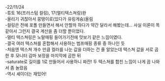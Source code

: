 -22/11/24  
-튜토 16(프러스텀 컬링), 17(멀티텍스쳐링)완  
-올리기 귀찮아서 뭉탱이로(있다가 유링게슝)올림  
-컬링은 전에 포폴 만들면서 해서 안할까 하다가 약간 달라서 해봤는데... 사실 이론이 똑같아서 그런지 결국 계산을 좀 더할 뿐이었다.  
-멀티 텍스쳐링은 노말매핑 들어가기전에 맛보기 같은 느낌이였다.  
-결국 여러 텍스쳐를 혼합해서 사용하는 범프매핑 종류 중 하나인 듯  
-처음엔 텍스쳐 개수 만큼 컬러를 나눈 값을 더하는 건 줄 알았는데 텍스쳐 값을 서로 곱한 후 모니터 감마 보정을 마지막에 곱한 뒤  
-saturate로 길이를 1로 만들어서 사용하니 짜잔! 두 텍스쳐를 합친 느낌이 나게 끔 나와서 좀 놀랐음  
-역시 셰이더는 재밌어!  

